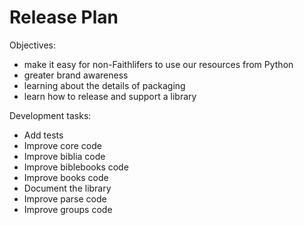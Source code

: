 # Release Plan

Objectives:

* make it easy for non-Faithlifers to use our resources from Python
* greater brand awareness
* learning about the details of packaging
* learn how to release and support a library

Development tasks:

* Add tests
* Improve core code
* Improve biblia code
* Improve biblebooks code
* Improve books code
* Document the library
* Improve parse code
* Improve groups code
